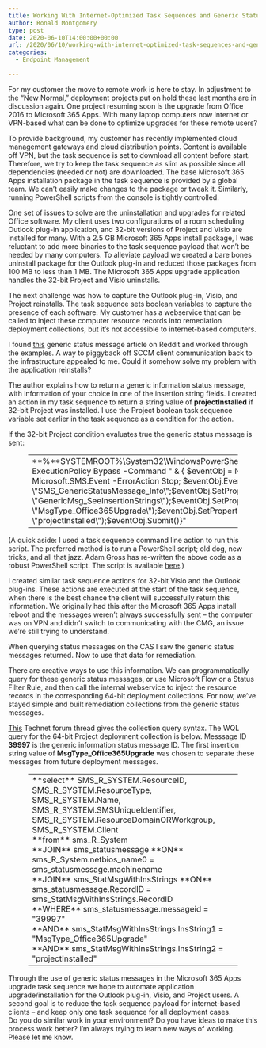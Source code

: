 ```yaml
---
title: Working With Internet-Optimized Task Sequences and Generic Status Messages
author: Ronald Montgomery
type: post
date: 2020-06-10T14:00:00+00:00
url: /2020/06/10/working-with-internet-optimized-task-sequences-and-generic-status-messages/
categories:
  - Endpoint Management

---
```

For my customer the move to remote work is here to stay. In adjustment to the “New Normal,” deployment projects put on hold these last months are in discussion again. One project resuming soon is the upgrade from Office 2016 to Microsoft 365 Apps. With many laptop computers now internet or VPN-based what can be done to optimize upgrades for these remote users?

To provide background, my customer has recently implemented cloud management gateways and cloud distribution points. Content is available off VPN, but the task sequence is set to download all content before start. Therefore, we try to keep the task sequence as slim as possible since all dependencies (needed or not) are downloaded. The base Microsoft 365 Apps installation package in the task sequence is provided by a global team. We can’t easily make changes to the package or tweak it. Similarly, running PowerShell scripts from the console is tightly controlled.

One set of issues to solve are the uninstallation and upgrades for related Office software. My client uses two configurations of a room scheduling Outlook plug-in application, and 32-bit versions of Project and Visio are installed for many. With a 2.5 GB Microsoft 365 Apps install package, I was reluctant to add more binaries to the task sequence payload that won’t be needed by many computers. To alleviate payload we created a bare bones uninstall package for the Outlook plug-in and reduced those packages from 100 MB to less than 1 MB. The Microsoft 365 Apps upgrade application handles the 32-bit Project and Visio uninstalls.

The next challenge was how to capture the Outlook plug-in, Visio, and Project reinstalls. The task sequence sets boolean variables to capture the presence of each software. My customer has a webservice that can be called to inject these computer resource records into remediation deployment collections, but it’s not accessible to internet-based computers.

I found [this](https://www.reddit.com/r/SCCM/comments/b19gzw/how_we_used_to_do_it_collecting_client_data_via/) generic status message article on Reddit and worked through the examples. A way to piggyback off SCCM client communication back to the infrastructure appealed to me. Could it somehow solve my problem with the application reinstalls?

The author explains how to return a generic information status message, with information of your choice in one of the insertion string fields. I created an action in my task sequence to return a string value of **projectInstalled** if 32-bit Project was installed. I use the Project boolean task sequence variable set earlier in the task sequence as a condition for the action.

If the 32-bit Project condition evaluates true the generic status message is sent:<figure class="wp-block-table">

<table>
  <tr>
    <td>
      **%**SYSTEMROOT%\System32\WindowsPowerShell\v1.0\powershell.exe -ExecutionPolicy Bypass -Command " & { $eventObj = New-Object -ComObject Microsoft.SMS.Event -ErrorAction Stop; $eventObj.EventType = \"SMS_GenericStatusMessage_Info\";$eventObj.SetProperty(\"Attribute403\", \"GenericMsg_SeeInsertionStrings\");$eventObj.SetProperty(\"InsertionString1\", \"MsgType_Office365Upgrade\");$eventObj.SetProperty(\"InsertionString2\", \"projectInstalled\");$eventObj.Submit()}" 
    </td>
  </tr>
</table></figure> 

(A quick aside: I used a task sequence command line action to run this script. The preferred method is to run a PowerShell script; old dog, new tricks, and all that jazz. Adam Gross has re-written the above code as a robust PowerShell script. The script is available [here](https://github.com/RonaldMontgomery/SysManSquad/blob/master/New-CustomStatusMessage).)

I created similar task sequence actions for 32-bit Visio and the Outlook plug-ins. These actions are executed at the start of the task sequence, when there is the best chance the client will successfully return this information. We originally had this after the Microsoft 365 Apps install reboot and the messages weren’t always successfully sent – the computer was on VPN and didn’t switch to communicating with the CMG, an issue we’re still trying to understand.

When querying status messages on the CAS I saw the generic status messages returned. Now to use that data for remediation.

There are creative ways to use this information. We can programmatically query for these generic status messages, or use Microsoft Flow or a Status Filter Rule, and then call the internal webservice to inject the resource records in the corresponding 64-bit deployment collections. For now, we’ve stayed simple and built remediation collections from the generic status messages.

[This](https://social.technet.microsoft.com/Forums/en-US/0822d4d9-3033-4344-8cff-c72d89a0db20/how-to-create-collection-based-on-status-message?forum=configmgrgeneral) Technet forum thread gives the collection query syntax. The WQL query for the 64-bit Project deployment collection is below. Messsage ID **39997** is the generic information status message ID. The first insertion string value of **MsgType_Office365Upgrade** was chosen to separate these messages from future deployment messages.<figure class="wp-block-table">

<table>
  <tr>
    <td>
      **select** SMS_R_SYSTEM.ResourceID,<br />SMS_R_SYSTEM.ResourceType,<br />SMS_R_SYSTEM.Name,<br />SMS_R_SYSTEM.SMSUniqueIdentifier,<br />SMS_R_SYSTEM.ResourceDomainORWorkgroup,<br />SMS_R_SYSTEM.Client <br />**from** sms_R_System <br />**JOIN** sms_statusmessage **ON** sms_R_System.netbios_name0 = sms_statusmessage.machinename <br />**JOIN** sms_StatMsgWithInsStrings **ON** sms_statusmessage.RecordID = sms_StatMsgWithInsStrings.RecordID <br />**WHERE** sms_statusmessage.messageid = "39997" <br />**AND** sms_StatMsgWithInsStrings.InsString1 = "MsgType_Office365Upgrade" <br />**AND** sms_StatMsgWithInsStrings.InsString2 = "projectInstalled" 
    </td>
  </tr>
</table></figure> 

Through the use of generic status messages in the Microsoft 365 Apps upgrade task sequence we hope to automate application upgrade/installation for the Outlook plug-in, Visio, and Project users. A second goal is to reduce the task sequence payload for internet-based clients – and keep only one task sequence for all deployment cases.  
Do you do similar work in your environment? Do you have ideas to make this process work better? I’m always trying to learn new ways of working. Please let me know.
